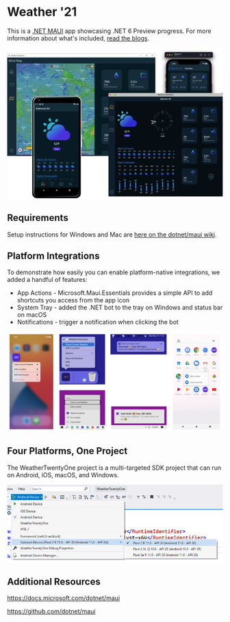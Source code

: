 # Weather '21

This is a [.NET MAUI](https://github.com/dotnet/maui) app showcasing .NET 6 Preview progress. For more information about what's included, [read the blogs](https://devblogs.microsoft.com/dotnet/category/maui/).

![.NET MAUI Weather App on all platforms](images/maui-weather-hero-sm.png)

## Requirements

Setup instructions for Windows and Mac are [here on the dotnet/maui wiki](https://github.com/dotnet/maui/wiki#getting-started).

## Platform Integrations

To demonstrate how easily you can enable platform-native integrations, we added a handful of features:

* App Actions - Microsoft.Maui.Essentials provides a simple API to add shortcuts you access from the app icon
* System Tray - added the .NET bot to the tray on Windows and status bar on macOS
* Notifications - trigger a notification when clicking the bot

![gallery of platform images](images/platform-integrations.png)

## Four Platforms, One Project

The WeatherTwentyOne project is a multi-targeted SDK project that can run on Android, iOS, macOS, and Windows. 

![run menu](images/run-static-profiles.png)

## Additional Resources

https://docs.microsoft.com/dotnet/maui

https://github.com/dotnet/maui
